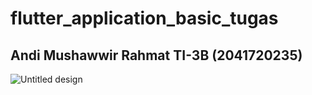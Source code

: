 # flutter_application_basic_tugas

## Andi Mushawwir Rahmat TI-3B (2041720235)

![Untitled design](https://user-images.githubusercontent.com/75873471/204102181-245ccb01-0200-4870-a273-4add94804ee4.png)
